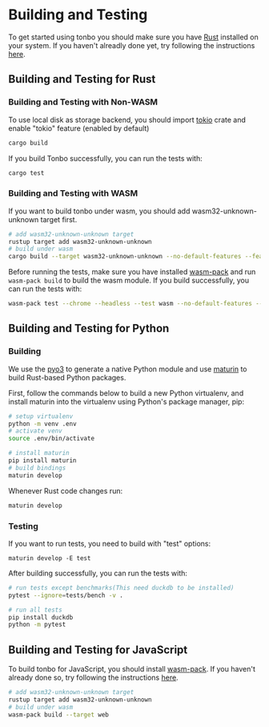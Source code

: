 # Building and Testing
<!-- toc -->

To get started using tonbo you should make sure you have [Rust](https://www.rust-lang.org/tools/install) installed on your system. If you haven't alreadly done yet, try following the instructions [here](https://www.rust-lang.org/tools/install).

## Building and Testing for Rust

### Building and Testing with Non-WASM

To use local disk as storage backend, you should import [tokio](https://github.com/tokio-rs/tokio) crate and enable "tokio" feature (enabled by default)

```bash
cargo build
```

If you build Tonbo successfully, you can run the tests with:

```bash
cargo test
```

### Building and Testing with WASM

If you want to build tonbo under wasm, you should add wasm32-unknown-unknown target first.

```bash
# add wasm32-unknown-unknown target
rustup target add wasm32-unknown-unknown
# build under wasm
cargo build --target wasm32-unknown-unknown --no-default-features --features wasm
```

Before running the tests, make sure you have installed [wasm-pack](https://github.com/rustwasm/wasm-pack) and run `wasm-pack build` to build the wasm module. If you build successfully, you can run the tests with:

```bash
wasm-pack test --chrome --headless --test wasm --no-default-features --features aws,bytes,opfs
```


## Building and Testing for Python

### Building
We use the [pyo3](https://github.com/PyO3/pyo3) to generate a native Python module and use [maturin](https://github.com/PyO3/maturin) to build Rust-based Python packages.

First, follow the commands below to build a new Python virtualenv, and install maturin into the virtualenv using Python's package manager, pip:

```bash
# setup virtualenv
python -m venv .env
# activate venv
source .env/bin/activate

# install maturin
pip install maturin
# build bindings
maturin develop

```

Whenever Rust code changes run:

```bash
maturin develop
```

### Testing

If you want to run tests, you need to build with "test" options:

```base
maturin develop -E test
```

After building successfully, you can run the tests with:

```bash
# run tests except benchmarks(This need duckdb to be installed)
pytest --ignore=tests/bench -v .

# run all tests
pip install duckdb
python -m pytest
```

## Building and Testing for JavaScript
To build tonbo for JavaScript, you should install [wasm-pack](https://github.com/rustwasm/wasm-pack). If you haven't already done so, try following the instructions [here](https://rustwasm.github.io/wasm-pack/installer/).

```bash
# add wasm32-unknown-unknown target
rustup target add wasm32-unknown-unknown
# build under wasm
wasm-pack build --target web
```
